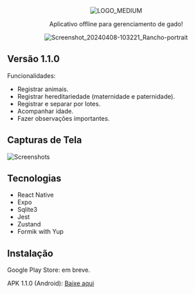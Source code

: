 <div align="center">
  
![LOGO_MEDIUM](https://github.com/gustavohernandes11/rancho-mobile/assets/66632840/5b35be91-3337-4d5d-8f27-b30a69971188)

Aplicativo offline para gerenciamento de gado!
  
![Screenshot_20240408-103221_Rancho-portrait](https://github.com/gustavohernandes11/rancho-mobile/assets/66632840/f31fac4b-5426-4efa-97d4-bfaf767686ee)
  
</div>

## Versão 1.1.0
Funcionalidades:
- Registrar animais.
- Registrar hereditariedade (maternidade e paternidade).
- Registrar e separar por lotes.
- Acompanhar idade.
- Fazer observações importantes.

## Capturas de Tela
![Screenshots](https://github.com/gustavohernandes11/rancho-mobile/assets/66632840/a121d676-1a74-466c-ace0-e82b7a007aae)

## Tecnologias
- React Native
- Expo
- Sqlite3
- Jest
- Zustand
- Formik with Yup

## Instalação
Google Play Store: em breve.

APK 1.1.0 (Android): [Baixe aqui](https://www.mediafire.com/file/bnwlovmmrecwqb3/Rancho_1.1.0.apk/file)
